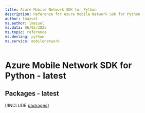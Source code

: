 ```yaml
---
title: Azure Mobile Network SDK for Python
description: Reference for Azure Mobile Network SDK for Python
author: lmazuel
ms.author: lmazuel
ms.data: 06/05/2023
ms.topic: reference
ms.devlang: python
ms.service: mobilenetwork
---
```

# Azure Mobile Network SDK for Python - latest
## Packages - latest
[!INCLUDE [packages](mobile-network-index.md)]